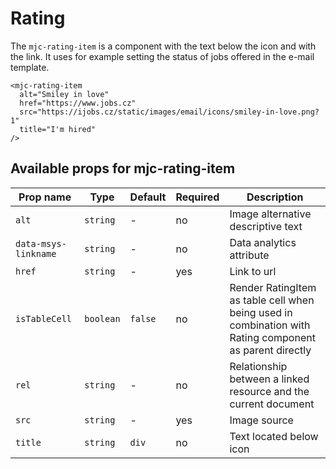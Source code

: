 # Rating

The `mjc-rating-item` is a component with the text below the icon and with the link. It uses for example setting the status of jobs offered in the e-mail template.

```mjml
<mjc-rating-item
  alt="Smiley in love"
  href="https://www.jobs.cz"
  src="https://ijobs.cz/static/images/email/icons/smiley-in-love.png?1"
  title="I'm hired"
/>
```

## Available props for mjc-rating-item

| Prop name            | Type      | Default | Required | Description                                                                                             |
| -------------------- | --------- | ------- | -------- | ------------------------------------------------------------------------------------------------------- |
| `alt`                | `string`  | -       | no       | Image alternative descriptive text                                                                      |
| `data-msys-linkname` | `string`  | -       | no       | Data analytics attribute                                                                                |
| `href`               | `string`  | -       | yes      | Link to url                                                                                             |
| `isTableCell`        | `boolean` | `false` | no       | Render RatingItem as table cell when being used in combination with Rating component as parent directly |
| `rel`                | `string`  | -       | no       | Relationship between a linked resource and the current document                                         |
| `src`                | `string`  | -       | yes      | Image source                                                                                            |
| `title`              | `string`  | `div`   | no       | Text located below icon                                                                                 |
